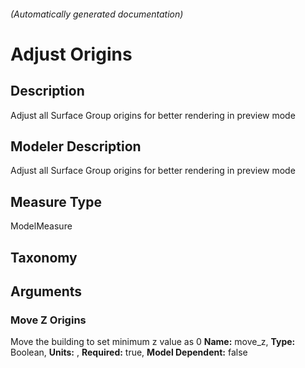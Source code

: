 

###### (Automatically generated documentation)

# Adjust Origins

## Description
Adjust all Surface Group origins for better rendering in preview mode

## Modeler Description
Adjust all Surface Group origins for better rendering in preview mode

## Measure Type
ModelMeasure

## Taxonomy


## Arguments


### Move Z Origins
Move the building to set minimum z value as 0
**Name:** move_z,
**Type:** Boolean,
**Units:** ,
**Required:** true,
**Model Dependent:** false




